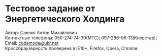 # Тестовое задание от Энергетического Холдинга
Автор: Саенко Антон Михайлович<br>
Контактные телефоны: 050-274-74-39(МТС); 097-286-06-13(Киевстар);<br>
Email: codemode@ukr.net<br>
Кроссбраузерность проверена в IE10+, Firefox, Opera, Chrome<br>